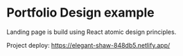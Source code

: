# Portfolio Design example

Landing page is build using React atomic design principles.

Project deploy: https://elegant-shaw-848db5.netlify.app/
